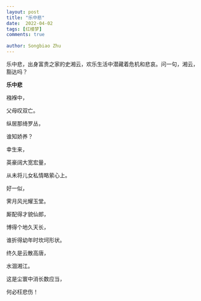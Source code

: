 ```yaml
---
layout: post
title: "乐中悲"
date:  2022-04-02
tags: [红楼梦]
comments: true
 
author: Songbiao Zhu
---
```


乐中悲，出身富贵之家的史湘云，欢乐生活中潜藏着危机和悲哀。问一句，湘云，豁达吗？

<!-- more -->



**乐中悲**



襁褓中，

父母叹双亡。

纵居那绮罗丛，

谁知娇养？

幸生来，

英豪阔大宽宏量，

从未将儿女私情略萦心上。

好一似，

霁月风光耀玉堂。

厮配得才貌仙郎，

博得个地久天长，

谁折得幼年时坎坷形状。

终久是云散高唐，

水涸湘江。

这是尘寰中消长数应当，

何必枉悲伤！

